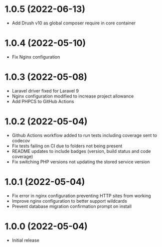 # 1.0.5 (2022-06-13)
* Add Drush v10 as global composer require in core container

# 1.0.4 (2022-05-10)
* Fix Nginx configuration

# 1.0.3 (2022-05-08)
* Laravel driver fixed for Laravel 9
* Nginx configuration modified to increase project allowance
* Add PHPCS to GitHub Actions

# 1.0.2 (2022-05-04)
* Github Actions workflow added to run tests including coverage sent to codecov
* Fix tests failing on CI due to folders not being present
* README updates to include badges (version, build status and code coverage)
* Fix switching PHP versions not updating the stored service version

# 1.0.1 (2022-05-04)

* Fix error in nginx configuration preventing HTTP sites from working
* Improve nginx configuration to better support wildcards
* Prevent database migration confirmation prompt on install

# 1.0.0 (2022-05-04)

* Initial release
